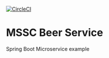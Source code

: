 [![CircleCI](https://circleci.com/gh/steveokay/mssc-beer-service.svg?style=svg)](https://circleci.com/gh/steveokay/mssc-beer-service)
# MSSC Beer Service


Spring Boot Microservice example
